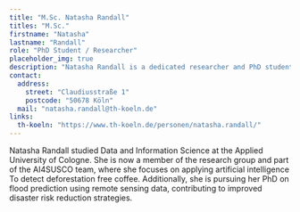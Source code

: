 ```yaml
---
title: "M.Sc. Natasha Randall"
titles: "M.Sc."
firstname: "Natasha"
lastname: "Randall"
role: "PhD Student / Researcher"
placeholder_img: true
description: "Natasha Randall is a dedicated researcher and PhD student at TH Köln, specializing in environmental monitoring and flood prediction using cutting-edge remote sensing technologies and machine learning approaches. Her work focuses on developing sustainable solutions for climate change adaptation and disaster risk reduction."
contact:
  address:
    street: "Claudiusstraße 1"
    postcode: "50678 Köln"
  mail: "natasha.randall@th-koeln.de"
links:
  th-koeln: "https://www.th-koeln.de/personen/natasha.randall/"
---
```

Natasha Randall studied Data and Information Science at the Applied University of Cologne. She is now a member of the research group and part of the AI4SUSCO team, where she focuses on applying artificial intelligence To detect deforestation free coffee. Additionally, she is pursuing her PhD on flood prediction using remote sensing data, contributing to improved disaster risk reduction strategies.